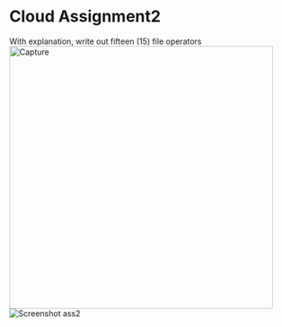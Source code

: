 # Cloud Assignment2 
With explanation, write out fifteen (15) file operators
<img width="469" alt="Capture" src="https://github.com/kentobias132/AltschCloud-assignment/assets/68740749/ae9040a9-78a8-4731-a7c9-7deeb40d75f3">
![Screenshot ass2](https://github.com/kentobias132/AltschCloud-assignment/assets/68740749/ae9040a9-78a8-4731-a7c9-7deeb40d75f3)
